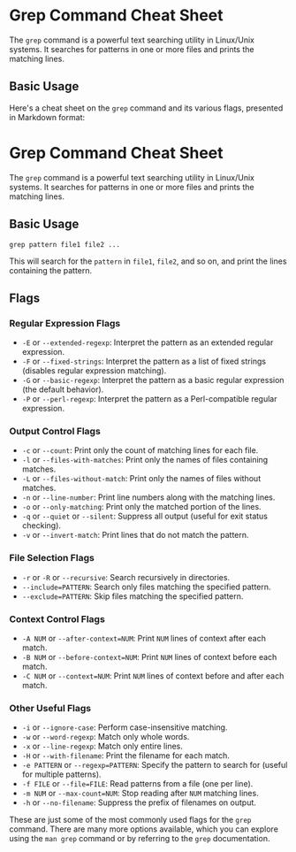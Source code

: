 # Grep Command Cheat Sheet

The `grep` command is a powerful text searching utility in Linux/Unix systems. It searches for patterns in one or more files and prints the matching lines.

## Basic Usage

Here's a cheat sheet on the `grep` command and its various flags, presented in Markdown format:

# Grep Command Cheat Sheet

The `grep` command is a powerful text searching utility in Linux/Unix systems. It searches for patterns in one or more files and prints the matching lines.

## Basic Usage

```
grep pattern file1 file2 ...
```

This will search for the `pattern` in `file1`, `file2`, and so on, and print the lines containing the pattern.

## Flags

### Regular Expression Flags

- `-E` or `--extended-regexp`: Interpret the pattern as an extended regular expression.
- `-F` or `--fixed-strings`: Interpret the pattern as a list of fixed strings (disables regular expression matching).
- `-G` or `--basic-regexp`: Interpret the pattern as a basic regular expression (the default behavior).
- `-P` or `--perl-regexp`: Interpret the pattern as a Perl-compatible regular expression.

### Output Control Flags

- `-c` or `--count`: Print only the count of matching lines for each file.
- `-l` or `--files-with-matches`: Print only the names of files containing matches.
- `-L` or `--files-without-match`: Print only the names of files without matches.
- `-n` or `--line-number`: Print line numbers along with the matching lines.
- `-o` or `--only-matching`: Print only the matched portion of the lines.
- `-q` or `--quiet` or `--silent`: Suppress all output (useful for exit status checking).
- `-v` or `--invert-match`: Print lines that do not match the pattern.

### File Selection Flags

- `-r` or `-R` or `--recursive`: Search recursively in directories.
- `--include=PATTERN`: Search only files matching the specified pattern.
- `--exclude=PATTERN`: Skip files matching the specified pattern.

### Context Control Flags

- `-A NUM` or `--after-context=NUM`: Print `NUM` lines of context after each match.
- `-B NUM` or `--before-context=NUM`: Print `NUM` lines of context before each match.
- `-C NUM` or `--context=NUM`: Print `NUM` lines of context before and after each match.

### Other Useful Flags

- `-i` or `--ignore-case`: Perform case-insensitive matching.
- `-w` or `--word-regexp`: Match only whole words.
- `-x` or `--line-regexp`: Match only entire lines.
- `-H` or `--with-filename`: Print the filename for each match.
- `-e PATTERN` or `--regexp=PATTERN`: Specify the pattern to search for (useful for multiple patterns).
- `-f FILE` or `--file=FILE`: Read patterns from a file (one per line).
- `-m NUM` or `--max-count=NUM`: Stop reading after `NUM` matching lines.
- `-h` or `--no-filename`: Suppress the prefix of filenames on output.

These are just some of the most commonly used flags for the `grep` command. There are many more options available, which you can explore using the `man grep` command or by referring to the `grep` documentation.
